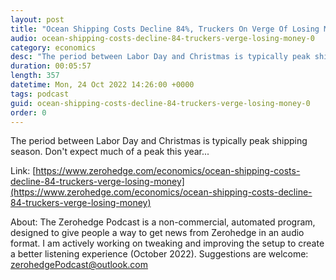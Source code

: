 ```yaml
---
layout: post
title: "Ocean Shipping Costs Decline 84%, Truckers On Verge Of Losing Money"
audio: ocean-shipping-costs-decline-84-truckers-verge-losing-money-0
category: economics
desc: "The period between Labor Day and Christmas is typically peak shipping season. Don't expect much of a peak this year..."
duration: 00:05:57
length: 357
datetime: Mon, 24 Oct 2022 14:26:00 +0000
tags: podcast
guid: ocean-shipping-costs-decline-84-truckers-verge-losing-money-0
order: 0
---
```

The period between Labor Day and Christmas is typically peak shipping season. Don't expect much of a peak this year...

Link: [https://www.zerohedge.com/economics/ocean-shipping-costs-decline-84-truckers-verge-losing-money](https://www.zerohedge.com/economics/ocean-shipping-costs-decline-84-truckers-verge-losing-money)

About: The Zerohedge Podcast is a non-commercial, automated program, designed to give people a way to get news from Zerohedge in an audio format.  I am actively working on tweaking and improving the setup to create a better listening experience (October 2022).  Suggestions are welcome: [zerohedgePodcast@outlook.com](mailto:zerohedgePodcast@outlook.com)